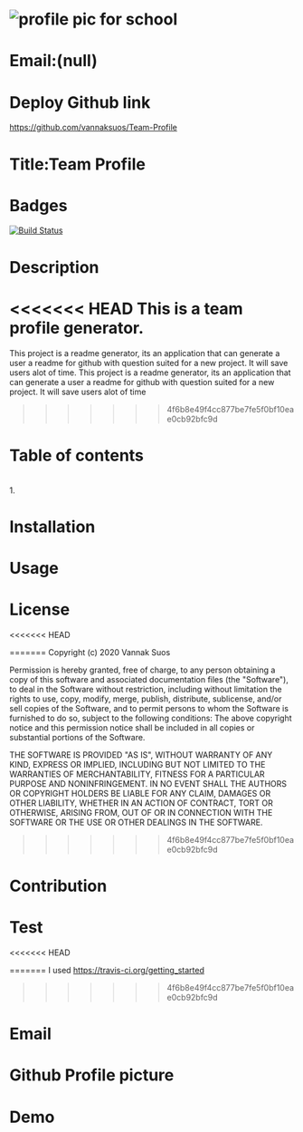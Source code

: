 
# ![profile pic for school](https://avatars1.githubusercontent.com/u/59664686?v=4)

# Email:(null)

# Deploy Github link
https://github.com/vannaksuos/Team-Profile

# Title:Team Profile

# Badges
 [![Build Status](https://travis-ci.com/vannaksuos/ReadMe-Generator.svg?branch=master)](https://travis-ci.com/vannaksuos/ReadMe-Generator)

# Description
<<<<<<< HEAD
This is a team profile generator. 
=======
This project is a readme generator, its an application that can generate a user a readme for github with question suited for a new project. It will save users alot of time. This project is a readme generator, its an application that can generate a user a readme for github with question suited for a new project. It will save users alot of time
>>>>>>> 4f6b8e49f4cc877be7fe5f0bf10eae0cb92bfc9d

# Table of contents
<br/>1. <br/>

# Installation


# Usage


# License
<<<<<<< HEAD

=======
Copyright (c) 2020 Vannak Suos

Permission is hereby granted, free of charge, to any person obtaining a copy of this software and associated documentation files (the "Software"), to deal in the Software without restriction, including without limitation the rights to use, copy, modify, merge, publish, distribute, sublicense, and/or sell copies of the Software, and to permit persons to whom the Software is furnished to do so, subject to the following conditions: 
The above copyright notice and this permission notice shall be included in all copies or substantial portions of the Software. 

THE SOFTWARE IS PROVIDED "AS IS", WITHOUT WARRANTY OF ANY KIND, EXPRESS OR IMPLIED, INCLUDING BUT NOT LIMITED TO THE WARRANTIES OF MERCHANTABILITY, FITNESS FOR A PARTICULAR PURPOSE AND NONINFRINGEMENT. IN NO EVENT SHALL THE AUTHORS OR COPYRIGHT HOLDERS BE LIABLE FOR ANY CLAIM, DAMAGES OR OTHER LIABILITY, WHETHER IN AN ACTION OF CONTRACT, TORT OR OTHERWISE, ARISING FROM, OUT OF OR IN CONNECTION WITH THE SOFTWARE OR THE USE OR OTHER DEALINGS IN THE SOFTWARE.
>>>>>>> 4f6b8e49f4cc877be7fe5f0bf10eae0cb92bfc9d

# Contribution


# Test
<<<<<<< HEAD

=======
I used https://travis-ci.org/getting_started
>>>>>>> 4f6b8e49f4cc877be7fe5f0bf10eae0cb92bfc9d

# Email


# Github Profile picture


# Demo



